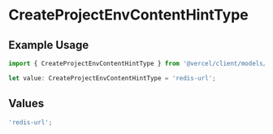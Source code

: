 # CreateProjectEnvContentHintType

## Example Usage

```typescript
import { CreateProjectEnvContentHintType } from '@vercel/client/models/operations';

let value: CreateProjectEnvContentHintType = 'redis-url';
```

## Values

```typescript
'redis-url';
```
